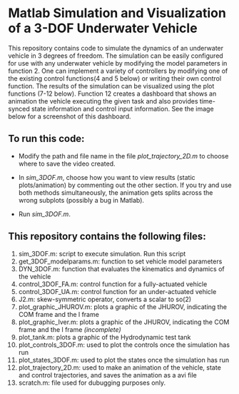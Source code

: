 # Matlab Simulation and Visualization of a 3-DOF Underwater Vehicle
This repository contains code to simulate the dynamics of an underwater vehicle in 3 degrees of freedom. The simulation can be easily configured for use with any underwater vehicle by modifying the model parameters in function 2. One can implement a variety of controllers by modifying one of the existing control functions(4 and 5 below) or writing their own control function. The results of the simulation can be visualized using the plot functions (7-12 below). Function 12 creates a dashboard that shows an animation the vehicle executing the given task and also provides time-synced state information and control input information. See the image below for a screenshot of this dashboard. 


## To run this code:
- Modify the path and file name in the file *plot_trajectory_2D.m* to choose where to save the video created.

- In *sim_3DOF.m*, choose how you want to view results (static plots/animation) by commenting out the other section. If you try and use both methods simultaneously, the animation gets splits across the wrong subplots (possibly a bug in Matlab).
- Run *sim_3DOF.m*.


## This repository contains the following files:
1. sim_3DOF.m: 	      	     script to execute simulation. Run this script
2. get_3DOF_modelparams.m:   function to set vehicle model parameters
3. DYN_3DOF.m:         	     function that evaluates the kinematics and dynamics of the vehicle
4. control_3DOF_FA.m:  	     control function for a fully-actuated vehicle
5. control_3DOF_UA.m:  	     control function for an under-actuated vehicle
6. J2.m:	      	           skew-symmetric operator, converts a scalar to so(2) 
7. plot_graphic_JHUROV.m:    plots a graphic of the JHUROV, indicating the COM frame and the l frame
8. plot_graphic_Iver.m:      plots a graphic of the JHUROV, indicating the COM frame and the l frame *(incomplete)*
9. plot_tank.m:              plots a graphic of the Hydrodynamic test tank
10. plot_controls_3DOF.m:    used to plot the controls once the simulation has run
11. plot_states_3DOF.m:      used to plot the states once the simulation has run
12. plot_trajectory_2D.m:    used to make an animation of the vehicle, state and control trajectories, and saves the animation as a avi file
13. scratch.m:               file used for dubugging purposes only. 

